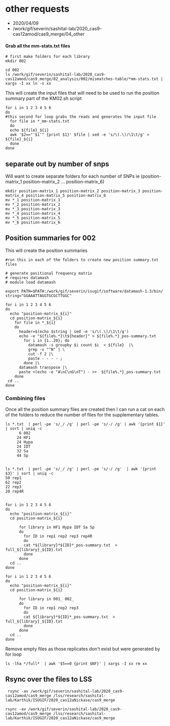 # other requests

* 2020/04/09
* /work/gif/severin/sashital-lab/2020_cas9-cas12amod/cas9_merge/04_other

#### Grab all the mm-stats.txt files

```
# first make folders for each library
mkdir 002
```

```
cd 002
ls /work/gif/severin/sashital-lab/2020_cas9-cas12amod/cas9_merge/02_analysis/002/mismatches-table/*mm-stats.txt | xargs -I xx ln -s xx
```

This will create the input files that will need to be used to run the position summary part of the KM02.sh script

```
for i in 1 2 3 4 5 6
do
#this second for loop grabs the reads and generates the input file
  for file in *_mm-stats.txt
  do
  echo ${file}_${i}
  awk '$2=="'$i'" {print $1}' $file | sed -e 's/\(.\)/\1\t/g' > ${file}_${i}
  done
done
```

## separate out by number of snps


Will want to create separate folders for each number of SNPs ie (position-matrix_1 position-matrix_2 ... position-matrix_6)

```
mkdir position-matrix_1 position-matrix_2 position-matrix_3 position-matrix_4 position-matrix_5 position-matrix_6
mv *_1 position-matrix_1
mv *_2 position-matrix_2
mv *_3 position-matrix_3
mv *_4 position-matrix_4
mv *_5 position-matrix_5
mv *_6 position-matrix_6
```

## Position summaries for 002

This will create the position summaries

```
#run this in each of the folders to create new position summary.txt files

# generate positional frequency matrix
# requires datamash
# module load datamash

export PATH=$PATH:/work/gif/severin/isugif/software/datamash-1.3/bin/
string="GGAAATTAGGTGCGCTTGGC"

for i in 1 2 3 4 5 6
do
  echo "position-matrix_${i}"
  cd position-matrix_${i}
    for file in *_${i}
    do
      header=$(echo $string | sed -e 's/\(.\)/\1\t/g')
      echo -e "${file%.*}\t${header}" > ${file%.*}_pos-summary.txt
        for i in {1..20}; do
          datamash -s groupby $i count $i  < ${file}  |\
          grep -v "^N" | \
          cut -f 2 |\
          paste - - - - ;
        done |\
      datamash transpose |\
      paste <(echo -e "A\nC\nG\nT") - >>  ${file%.*}_pos-summary.txt
    done
 cd ..
done

```


### Combining files

Once all the position summary files are created then I can run a cat on each of the folders to reduce the number of files for the supplementary tables.  

```
ls *.txt  | perl -pe 's/_/ /g' | perl -pe 's/-/ /g' | awk '{print $1}' | sort | uniq -c
      6 002
     24 HF1
     24 Hypa
     24 IDT
     32 Sa
     44 Sp


ls *.txt  | perl -pe 's/_/ /g' | perl -pe 's/-/ /g'  | awk '{print $3}' | sort | uniq -c
50 rep1
62 rep2
22 rep3
20 rep4R
```

```

for i in 1 2 3 4 5 6
do
  echo "position-matrix_${i}"
  cd position-matrix_${i}

      for library in HF1 Hypa IDT Sa Sp
      do
        for ID in rep1 rep2 rep3 rep4R
        do
        cat *${library}*${ID}*_pos-summary.txt  > full_${library}_${ID}.txt
        done
      done
  cd ..
done
```

```
for i in 1 2 3 4 5 6
do
  echo "position-matrix_${i}"
  cd position-matrix_${i}

      for library in 001_ 002_
      do
        for ID in rep1 rep2 rep3
        do
        cat ${library}*${ID}*_pos-summary.txt  > full_${library}_${ID}.txt
        done
      done
  cd ..
done
```

Remove empty files as those replicates don't exist but were generated by for loop

```
ls -lha */full*  | awk '$5==0 {print $NF}' | xargs -I xx rm xx
```

## Rsync over the files to LSS

```
 rsync -av /work/gif/severin/sashital-lab/2020_cas9-cas12amod/cas9_merge /lss/research/sashital-lab/Karthik/ISUGIF/2020_cas12aNickase/cas9_merge
 ```

 ```
 rsync -av /work/gif/severin/sashital-lab/2020_cas9-cas12amod/cas9_merge /lss/research/sashital-lab/Karthik/ISUGIF/2020_cas12aNickase/cas9_merge
 ```
